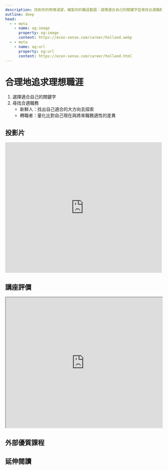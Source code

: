 ```yaml
---
description: 找到你的熱情渴望，繪製你的職涯藍圖：選擇適合自己的關鍵字並尋找合適職務。針對新鮮人與轉職者量身設計探索方向與適性差異分析，助你找到理想職涯發展。
outline: deep
head:
  - - meta
    - name: og:image
      property: og:image
      content: https://econ-sense.com/career/holland.webp
  - - meta
    - name: og:url
      property: og:url
      content: https://econ-sense.com/career/holland.html
---
```


# 合理地追求理想職涯

1. 選擇適合自己的關鍵字
2. 尋找合適職務
   * 新鮮人：找出自己適合的大方向去探索
   * 轉職者：量化比對自己現在與將來職務適性的差異

<Holland></Holland>

## 投影片

<iframe title="presentation" src="https://docs.google.com/presentation/d/1LXJlqRZL6ICsTg8QUVA0pDMY9eH7gSUA4MLqgoScAHw/embed?start=false&loop=false&delayms=3000" frameborder="0" width="100%" height="420" allowfullscreen="true" mozallowfullscreen="true" webkitallowfullscreen="true"></iframe>

## 講座評價

<iframe src="https://docs.google.com/spreadsheets/d/1K083vkWl1wKAKkLOga1G0Qvazeyu7KM_VxbhdypPsEU/pubhtml?widget=true&amp;headers=false" width="100%" height="420"></iframe>

## 外部優質課程

<Courses :modelValue="courseItems"></Courses>

## 延伸閱讀

<Books :modelValue="bookItems"></Books>

<script setup lang="ts">
import Holland from '../components/holland/index.vue'
import Courses from '../components/courses.vue'
import Books from '../components/books.vue'

const courseItems = [
    {
        image: '/career/springTime.png',
        description: `「探索潛意識，聆聽內心的回聲，擁抱真實，成為你心靈的騎象人。」
助人 NLP 國際認證課程・心理學專業培訓課程・沙龍活動體驗`,
        name: '韶光心理學苑',
        url: 'https://springtimenlp.com/',
    },
    {
        image: '/career/education.png',
        description: `人生設計心理諮商專業團隊成立於2010年，總部亞洲職業生涯發展中心位於香港，於北京、上海與成都設有分中心，由海內外一流心理、教育與商業諮詢碩博士組成。
結合臨床實務經驗與數據分析技術, 提供中英文專業心理諮商、情感與伴侶諮詢、職業生涯諮詢、企業內部訓練、線上/線下課程、學校生涯輔導、專業人員訓練…等服務，為來談者找理想的人生方向。`,
        name: '人生設計卡課程',
        url: 'https://www.accupass.com/organizer/detail/2003200357258690657700',
    },
]

const bookItems = [
    {
        id: '11100918401',
        name: 'MBTI，你的職業性格是什麼？：發現自己的優勢，規劃最適生涯',
        desc: `<p>解讀自己，接受自己，
找到最適合自己的生涯路！</p>

<p>全球500強HR都在用的MBTI分析系統，
是一種沒有任何偏見的工具，
能指引你妥善利用自己的性格優勢，
在職涯中找到最準確的角色，
真正享受每個階段的工作與人生。</p>
`,
    },
]
</script>

